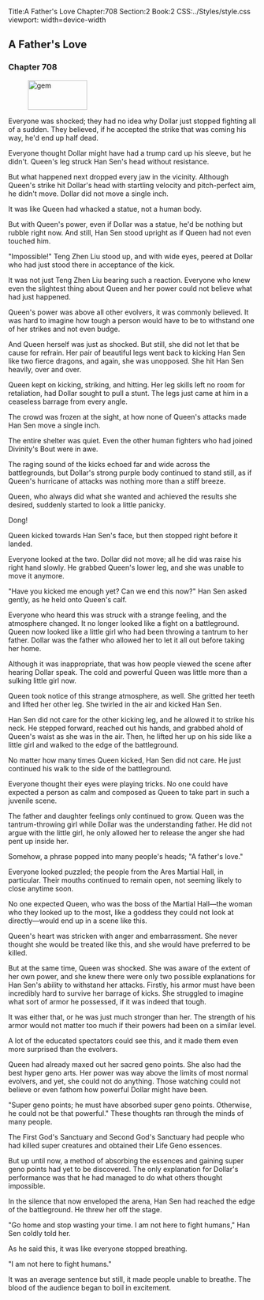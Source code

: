 Title:A Father's Love 
Chapter:708 
Section:2 
Book:2 
CSS:../Styles/style.css 
viewport: width=device-width
  
## A Father's Love
### Chapter 708 
<figure>
	<img src="../Images/gem.gif" alt="gem" id="gem" width="120" height="60" />
</figure>
  

  
  Everyone was shocked; they had no idea why Dollar just stopped fighting all of a sudden. They believed, if he accepted the strike that was coming his way, he'd end up half dead.

Everyone thought Dollar might have had a trump card up his sleeve, but he didn't. Queen's leg struck Han Sen's head without resistance.

But what happened next dropped every jaw in the vicinity. Although Queen's strike hit Dollar's head with startling velocity and pitch-perfect aim, he didn't move. Dollar did not move a single inch.

It was like Queen had whacked a statue, not a human body.

But with Queen's power, even if Dollar was a statue, he'd be nothing but rubble right now. And still, Han Sen stood upright as if Queen had not even touched him.

"Impossible!" Teng Zhen Liu stood up, and with wide eyes, peered at Dollar who had just stood there in acceptance of the kick.

It was not just Teng Zhen Liu bearing such a reaction. Everyone who knew even the slightest thing about Queen and her power could not believe what had just happened.

Queen's power was above all other evolvers, it was commonly believed. It was hard to imagine how tough a person would have to be to withstand one of her strikes and not even budge.

And Queen herself was just as shocked. But still, she did not let that be cause for refrain. Her pair of beautiful legs went back to kicking Han Sen like two fierce dragons, and again, she was unopposed. She hit Han Sen heavily, over and over.

Queen kept on kicking, striking, and hitting. Her leg skills left no room for retaliation, had Dollar sought to pull a stunt. The legs just came at him in a ceaseless barrage from every angle.

The crowd was frozen at the sight, at how none of Queen's attacks made Han Sen move a single inch.

The entire shelter was quiet. Even the other human fighters who had joined Divinity's Bout were in awe.

The raging sound of the kicks echoed far and wide across the battlegrounds, but Dollar's strong purple body continued to stand still, as if Queen's hurricane of attacks was nothing more than a stiff breeze.

Queen, who always did what she wanted and achieved the results she desired, suddenly started to look a little panicky.

Dong!

Queen kicked towards Han Sen's face, but then stopped right before it landed.

Everyone looked at the two. Dollar did not move; all he did was raise his right hand slowly. He grabbed Queen's lower leg, and she was unable to move it anymore.

"Have you kicked me enough yet? Can we end this now?" Han Sen asked gently, as he held onto Queen's calf.

Everyone who heard this was struck with a strange feeling, and the atmosphere changed. It no longer looked like a fight on a battleground. Queen now looked like a little girl who had been throwing a tantrum to her father. Dollar was the father who allowed her to let it all out before taking her home.

Although it was inappropriate, that was how people viewed the scene after hearing Dollar speak. The cold and powerful Queen was little more than a sulking little girl now.

Queen took notice of this strange atmosphere, as well. She gritted her teeth and lifted her other leg. She twirled in the air and kicked Han Sen.

Han Sen did not care for the other kicking leg, and he allowed it to strike his neck. He stepped forward, reached out his hands, and grabbed ahold of Queen's waist as she was in the air. Then, he lifted her up on his side like a little girl and walked to the edge of the battleground.

No matter how many times Queen kicked, Han Sen did not care. He just continued his walk to the side of the battleground.

Everyone thought their eyes were playing tricks. No one could have expected a person as calm and composed as Queen to take part in such a juvenile scene.

The father and daughter feelings only continued to grow. Queen was the tantrum-throwing girl while Dollar was the understanding father. He did not argue with the little girl, he only allowed her to release the anger she had pent up inside her.

Somehow, a phrase popped into many people's heads; "A father's love."

Everyone looked puzzled; the people from the Ares Martial Hall, in particular. Their mouths continued to remain open, not seeming likely to close anytime soon.

No one expected Queen, who was the boss of the Martial Hall—the woman who they looked up to the most, like a goddess they could not look at directly—would end up in a scene like this.

Queen's heart was stricken with anger and embarrassment. She never thought she would be treated like this, and she would have preferred to be killed.

But at the same time, Queen was shocked. She was aware of the extent of her own power, and she knew there were only two possible explanations for Han Sen's ability to withstand her attacks. Firstly, his armor must have been incredibly hard to survive her barrage of kicks. She struggled to imagine what sort of armor he possessed, if it was indeed that tough.

It was either that, or he was just much stronger than her. The strength of his armor would not matter too much if their powers had been on a similar level.

A lot of the educated spectators could see this, and it made them even more surprised than the evolvers.

Queen had already maxed out her sacred geno points. She also had the best hyper geno arts. Her power was way above the limits of most normal evolvers, and yet, she could not do anything. Those watching could not believe or even fathom how powerful Dollar might have been.

"Super geno points; he must have absorbed super geno points. Otherwise, he could not be that powerful." These thoughts ran through the minds of many people.

The First God's Sanctuary and Second God's Sanctuary had people who had killed super creatures and obtained their Life Geno essences.

But up until now, a method of absorbing the essences and gaining super geno points had yet to be discovered. The only explanation for Dollar's performance was that he had managed to do what others thought impossible.

In the silence that now enveloped the arena, Han Sen had reached the edge of the battleground. He threw her off the stage.

"Go home and stop wasting your time. I am not here to fight humans," Han Sen coldly told her.

As he said this, it was like everyone stopped breathing.

"I am not here to fight humans."

It was an average sentence but still, it made people unable to breathe. The blood of the audience began to boil in excitement.
